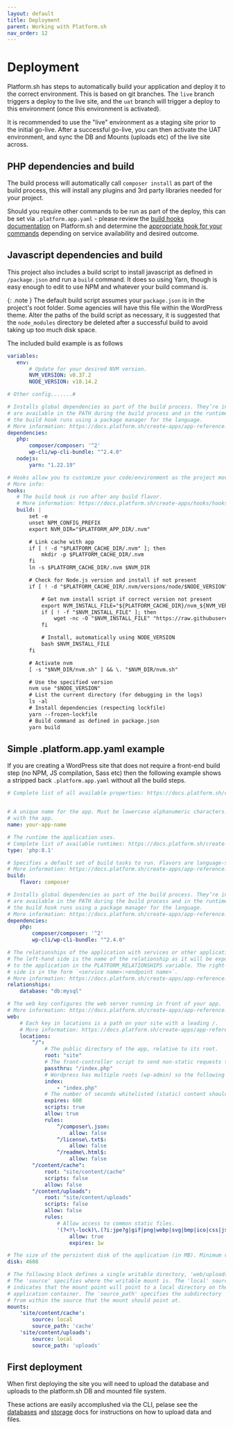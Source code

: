 ```yaml
---
layout: default
title: Deployment
parent: Working with Platform.sh
nav_order: 12
---
```


# Deployment

Platform.sh has steps to automatically build your application and deploy it to the correct environment. This is based on git branches. The `live` branch triggers a deploy to the live site, and the `uat` branch will trigger a deploy to this environment (once this environment is activated).

It is recommended to use the "live" environment as a staging site prior to the initial go-live. After a successful go-live, you can then activate the UAT environment, and sync the DB and Mounts (uploads etc) of the live site across.

## PHP dependencies and build
The build process will automatically call `composer install` as part of the build process, this will install any plugins and 3rd party libraries needed for your project.

Should you require other commands to be run as part of the deploy, this can be set via `.platform.app.yaml` - please review the [build hooks documentation](https://docs.platform.sh/create-apps/hooks.html) on Platform.sh and determine the [appropriate hook for your commands](https://docs.platform.sh/create-apps/hooks/hooks-comparison.html) depending on service availability and desired outcome.

## Javascript dependencies and build
This project also includes a build script to install javascript as defined in `/package.json` and run a `build` command. It does so using Yarn, though is easy enough to edit to use NPM and whatever your build command is.

{: .note }
The default build script assumes your `package.json` is in the project's root folder. Some agencies will have this file within the WordPress theme. Alter the paths of the build script as necessary, it is suggested that the `node_modules` directory be deleted after a successful build to avoid taking up too much disk space.

The included build example is as follows 
 
 ```yaml
 variables:
    env:
        # Update for your desired NVM version.
        NVM_VERSION: v0.37.2
        NODE_VERSION: v18.14.2

# Other config.......#

# Installs global dependencies as part of the build process. They’re independent of your app’s dependencies and
# are available in the PATH during the build process and in the runtime environment. They’re installed before
# the build hook runs using a package manager for the language.
# More information: https://docs.platform.sh/create-apps/app-reference.html#dependencies
dependencies:
    php:
        composer/composer: '^2'
        wp-cli/wp-cli-bundle: "^2.4.0"
    nodejs:
        yarn: "1.22.19"

# Hooks allow you to customize your code/environment as the project moves through the build and deploy stages
# More info:
hooks:
    # The build hook is run after any build flavor.
    # More information: https://docs.platform.sh/create-apps/hooks/hooks-comparison.html#build-hook
    build: |
        set -e
        unset NPM_CONFIG_PREFIX
        export NVM_DIR="$PLATFORM_APP_DIR/.nvm"

        # Link cache with app
        if [ ! -d "$PLATFORM_CACHE_DIR/.nvm" ]; then
            mkdir -p $PLATFORM_CACHE_DIR/.nvm
        fi
        ln -s $PLATFORM_CACHE_DIR/.nvm $NVM_DIR

        # Check for Node.js version and install if not present
        if [ ! -d "$PLATFORM_CACHE_DIR/.nvm/versions/node/$NODE_VERSION" ]; then

            # Get nvm install script if correct version not present
            export NVM_INSTALL_FILE="${PLATFORM_CACHE_DIR}/nvm_${NVM_VERSION}_install.sh"
            if [ ! -f "$NVM_INSTALL_FILE" ]; then
                wget -nc -O "$NVM_INSTALL_FILE" "https://raw.githubusercontent.com/nvm-sh/nvm/$NVM_VERSION/install.sh"
            fi

            # Install, automatically using NODE_VERSION 
            bash $NVM_INSTALL_FILE
        fi

        # Activate nvm
        [ -s "$NVM_DIR/nvm.sh" ] && \. "$NVM_DIR/nvm.sh"

        # Use the specified version
        nvm use "$NODE_VERSION"
        # List the current directory (for debugging in the logs)
        ls -al
        # Install dependencies (respecting lockfile)
        yarn --frozen-lockfile 
        # Build command as defined in package.json
        yarn build
 ```

## Simple .platform.app.yaml example

If you are creating a WordPress site that does not require a front-end build step (no NPM, JS compilation, Sass etc) then the following example shows a stripped back `.platform.app.yaml` without all the build steps.

```yaml
# Complete list of all available properties: https://docs.platform.sh/create-apps/app-reference.html


# A unique name for the app. Must be lowercase alphanumeric characters. Changing the name destroys data associated
# with the app.
name: your-app-name

# The runtime the application uses.
# Complete list of available runtimes: https://docs.platform.sh/create-apps/app-reference.html#types
type: 'php:8.1'

# Specifies a default set of build tasks to run. Flavors are language-specific.
# More information: https://docs.platform.sh/create-apps/app-reference.html#build
build:
    flavor: composer

# Installs global dependencies as part of the build process. They’re independent of your app’s dependencies and
# are available in the PATH during the build process and in the runtime environment. They’re installed before
# the build hook runs using a package manager for the language.
# More information: https://docs.platform.sh/create-apps/app-reference.html#dependencies
dependencies:
    php:
        composer/composer: '^2'
        wp-cli/wp-cli-bundle: "^2.4.0"

# The relationships of the application with services or other applications.
# The left-hand side is the name of the relationship as it will be exposed
# to the application in the PLATFORM_RELATIONSHIPS variable. The right-hand
# side is in the form `<service name>:<endpoint name>`.
# More information: https://docs.platform.sh/create-apps/app-reference.html#relationships
relationships:
    database: "db:mysql"

# The web key configures the web server running in front of your app.
# More information: https://docs.platform.sh/create-apps/app-reference.html#web
web:
    # Each key in locations is a path on your site with a leading /.
    # More information: https://docs.platform.sh/create-apps/app-reference.html#locations
    locations: 
        "/":
            # The public directory of the app, relative to its root.
            root: "site"
            # The front-controller script to send non-static requests to.
            passthru: "/index.php"
            # Wordpress has multiple roots (wp-admin) so the following is required
            index:
                - "index.php"
            # The number of seconds whitelisted (static) content should be cached.
            expires: 600
            scripts: true
            allow: true
            rules:
                ^/composer\.json:
                    allow: false
                ^/license\.txt$:
                    allow: false
                ^/readme\.html$:
                    allow: false
        "/content/cache":
            root: "site/content/cache"
            scripts: false
            allow: false
        "/content/uploads":
            root: "site/content/uploads"
            scripts: false
            allow: false
            rules:
                # Allow access to common static files.
                '(?<!\-lock)\.(?i:jpe?g|gif|png|webp|svg|bmp|ico|css|js(?:on)?|eot|ttf|woff|woff2|pdf|zip|docx?|xlsx?|pp[st]x?|psd|odt|key|mp[2-5g]|m4[av]|og[gv]|wav|mov|wm[av]|avi|3g[p2])$':
                    allow: true
                    expires: 1w

# The size of the persistent disk of the application (in MB). Minimum value is 128.
disk: 4608

# The following block defines a single writable directory, 'web/uploads'
# The 'source' specifies where the writable mount is. The 'local' source
# indicates that the mount point will point to a local directory on the
# application container. The 'source_path' specifies the subdirectory
# from within the source that the mount should point at. 
mounts:
    'site/content/cache':
        source: local
        source_path: 'cache'
    'site/content/uploads':
        source: local
        source_path: 'uploads'
```
 
## First deployment

When first deploying the site you will need to upload the database and uploads to the platform.sh DB and mounted file system.

These actions are easily accomplushed via the CLI, pelase see the [databases]("/working-with-platform/databases") and [storage]("/working-with-platform/storage") docs for instructions on how to upload data and files.
